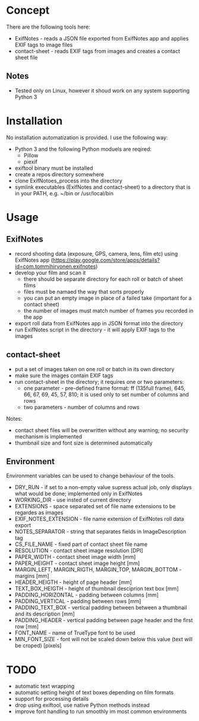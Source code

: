 Concept
===========

There are the following tools here: 
* ExifNotes - reads a JSON file exported from ExifNotes app and applies EXIF tags to image files
* contact-sheet - reads EXIF tags from images and creates a contact sheet file

Notes
-----

* Tested only on Linux, however it shoud work on any system supporting Python 3

Installation
============

No installation automatization is provided. I use the following way:
* Python 3 and the following Python moduels are reqired:
    * Pillow
	* piexif
* exiftool binary must be installed
* create a repos directory somewhere
* clone ExifNotoes_process into the directory
* symlink executables (ExifNotes and contact-sheet) to a directory that is in your PATH, e.g. ~/bin or /usr/local/bin

Usage
=====

ExifNotes
---------

* record shooting data (exposure, GPS, camera, lens, film etc) using ExifNotes app (https://play.google.com/store/apps/details?id=com.tommihirvonen.exifnotes)
* develop your film and scan it
    * there should be separate directory for each roll or batch of sheet films
    * files must be namaed the way that sorts properly
    * you can put an empty image in place of a failed take (important for a contact sheet)
    * the number of images must match number of frames you recorded in the app
* export roll data from ExifNotes app in JSON format into the directory
* run ExifNotes script in the directory - it will apply EXIF tags to the images

contact-sheet
-------------

* put a set of images taken on one roll or batch in its own directory
* make sure the images contain EXIF tags
* run contact-sheet in the directory; it requires one or two parameters:
    * one parameter - pre-defined frame format: ff (135full frame), 645, 66, 67, 69, 45, 57, 810; it is used only to set number of columns and rows
    * two parameters - number of columns and rows

Notes:
* contact sheet files will be overwritten without any warning; no security mechanism is implemented
* thumbnail size and font size is determined automatically

Environment
-----------

Environment variables can be used to change behaviour of the tools. 
* DRY_RUN - if set to a non-empty value supress actual job, only displays what would be done; implemented only in ExifNotes
* WORKING_DIR - use insted of current directory
* EXTENSIONS - space separated set of file name extensions to be regardes as images
* EXIF_NOTES_EXTENSION - file name extension of ExifNotes roll data export
* NOTES_SEPARATOR - string that separates fields in ImageDescription tag
* CS_FILE_NAME - fixed part of contact sheet file name
* RESOLUTION - contact sheet image resolution [DPI]
* PAPER_WIDTH - contact sheet image width [mm]
* PAPER_HEIGHT - contact sheet image height [mm]
* MARGIN_LEFT, MARGIN_RIGTH, MARGIN_TOP, MARGIN_BOTTOM - margins [mm]
* HEADER_HEIGTH - height of page header [mm]
* TEXT_BOX_HEIGTH - height of thumbnail desciprion text box [mm]
* PADDING_HORIZONTAL - padding between columns [mm]
* PADDING_VERTICAL - padding between rows [mm]
* PADDING_TEXT_BOX - vertical padding between between a thumbnail and its description [mm]
* PADDING_HEADER - vertical padding between page header and the first row [mm]
* FONT_NAME - name of TrueType font to be used
* MIN_FONT_SIZE - font will not be scaled down below this value (text will be croped) [pixels]

TODO
====

* automatic text wrapping 
* automatic setting height of text boxes depending on film formats
* support for processing details 
* drop using exiftool, use native Python methods instead
* improve font handling to run smoothly im most common environments
